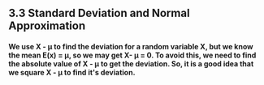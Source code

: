 ## 3.3 Standard Deviation and Normal Approximation

#### We use X - μ to find the deviation for a random variable X, but we know the mean E(x) = μ, so we may get X- μ = 0. To avoid this, we need to find the absolute value of X - μ to get the deviation. So, it is a good idea that we square X - μ to find it's deviation.
